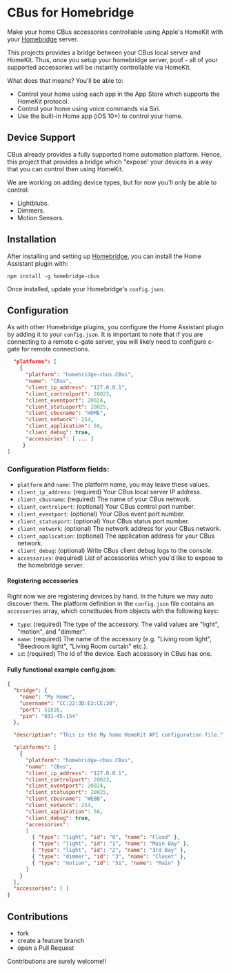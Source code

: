 # CBus for Homebridge

Make your home CBus accessories controllable using Apple's HomeKit with your [Homebridge](https://github.com/nfarina/homebridge) server.

This projects provides a bridge between your CBus local server and HomeKit. Thus, once you setup your homebridge server, poof - all of your supported accessories will be instantly controllable via HomeKit.

What does that means? You'll be able to:
* Control your home using each app in the App Store which supports the HomeKit protocol.
* Control your home using voice commands via Siri.
* Use the built-in Home app (iOS 10+) to control your home.

## Device Support

CBus already provides a fully supported home automation platform. Hence, this project that provides a bridge which "expose' your devices in a way that you can control then using HomeKit.

We are working on adding device types, but for now you'll only be able to control:
* Lightblubs.
* Dimmers.
* Motion Sensors.

## Installation

After installing and setting up [Homebridge](https://github.com/nfarina/homebridge), you can install the Home Assistant plugin with:

    npm install -g homebridge-cbus

Once installed, update your Homebridge's `config.json`.

## Configuration

As with other Homebridge plugins, you configure the Home Assistant plugin by
adding it to your `config.json`.  It is important to note that if you are connecting to a remote
c-gate server, you will likely need to configure c-gate for remote connections.

```json
  "platforms": [
    {
      "platform": "homebridge-cbus.CBus",
      "name": "CBus",
      "client_ip_address": "127.0.0.1",
      "client_controlport": 20023,
      "client_eventport": 20024,
      "client_statusport": 20025,
      "client_cbusname": "HOME",
      "client_network": 254,
      "client_application": 56,
      "client_debug": true,
      "accessories": [ ... ]
     }
]
```

### Configuration Platform fields:
* `platform` and `name`: The platform name, you may leave these values.
* `client_ip_address`: (required) Your CBus local server IP address.
* `client_cbusname`: (required) The name of your CBus network.
* `client_controlport`: (optional) Your CBus control port number.
* `client_eventport`: (optional) Your CBus event port number.
* `client_statusport`: (optional) Your CBus status port number.
* `client_network`: (optional) The network address for your CBus network.
* `client_application`: (optional) The application address for your CBus network.
* `client_debug`: (optional) Write CBus client debug logs to the console.
* `accessories`: (required) List of accessories which you'd like to expose to the homebridge server.

#### Registering accessories
Right now we are registering devices by hand.  In the future we may auto discover them. The platform definition in the `config.json` file contains an `accessories` array, which constitudes from objects with the following keys:
* `type`: (required) The type of the accessory. The valid values are "light", "motion", and "dimmer".
* `name`: (required) The name of the accessory (e.g. "Living room light", "Beedroom light", "Living Room curtain" etc.).
* `id`: (required) The id of the device. Each accessory in CBus has one.

#### Fully functional example config.json:
````json
{
  "bridge": {
    "name": "My Home",
    "username": "CC:22:3D:E3:CE:30",
    "port": 51826,
    "pin": "031-45-154"
  },

  "description": "This is the My home HomeKit API configuration file.",

  "platforms": [
    {
      "platform": "homebridge-cbus.CBus",
      "name": "CBus",
      "client_ip_address": "127.0.0.1",
      "client_controlport": 20023,
      "client_eventport": 20024,
      "client_statusport": 20025,
      "client_cbusname": "WEBB",
      "client_network": 254,
      "client_application": 56,
      "client_debug": true,
      "accessories":
      [
        { "type": "light", "id": "0", "name": "Flood" },
        { "type": "light", "id": "1", "name": "Main Bay" },
        { "type": "light", "id": "2", "name": "3rd Bay" },
        { "type": "dimmer", "id": "3", "name": "Closet" },
        { "type": "motion", "id": "51", "name": "Main" }
      ]
    }
  ],
  "accessories": [ ]
}
````

## Contributions
* fork
* create a feature branch
* open a Pull Request


Contributions are surely welcome!!